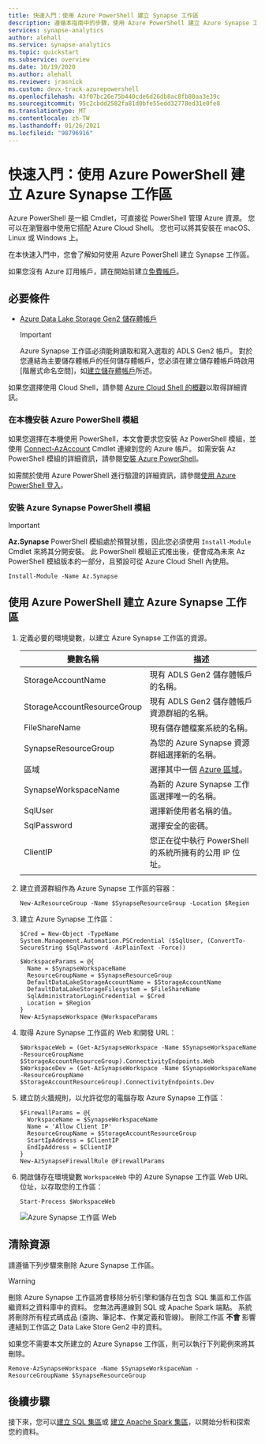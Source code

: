 ```yaml
---
title: 快速入門：使用 Azure PowerShell 建立 Synapse 工作區
description: 遵循本指南中的步驟，使用 Azure PowerShell 建立 Azure Synapse 工作區。
services: synapse-analytics
author: alehall
ms.service: synapse-analytics
ms.topic: quickstart
ms.subservice: overview
ms.date: 10/19/2020
ms.author: alehall
ms.reviewer: jrasnick
ms.custom: devx-track-azurepowershell
ms.openlocfilehash: 43f07bc26e75b440cde6d26db8ac8fb80aa3e39c
ms.sourcegitcommit: 95c2cbdd2582fa81d0bfe55edd32778ed31e0fe8
ms.translationtype: MT
ms.contentlocale: zh-TW
ms.lasthandoff: 01/26/2021
ms.locfileid: "98796916"
---
```

# <a name="quickstart-create-an-azure-synapse-workspace-with-azure-powershell"></a>快速入門：使用 Azure PowerShell 建立 Azure Synapse 工作區

Azure PowerShell 是一組 Cmdlet，可直接從 PowerShell 管理 Azure 資源。 您可以在瀏覽器中使用它搭配 Azure Cloud Shell。 您也可以將其安裝在 macOS、Linux 或 Windows 上。

在本快速入門中，您會了解如何使用 Azure PowerShell 建立 Synapse 工作區。

如果您沒有 Azure 訂用帳戶，請在開始前建立[免費帳戶](https://azure.microsoft.com/free/)。

## <a name="prerequisites"></a>必要條件

- [Azure Data Lake Storage Gen2 儲存體帳戶](../storage/common/storage-account-create.md?toc=/azure/synapse-analytics/toc.json&bc=/azure/synapse-analytics/breadcrumb/toc.json)

    > [!IMPORTANT]
    > Azure Synapse 工作區必須能夠讀取和寫入選取的 ADLS Gen2 帳戶。 對於您連結為主要儲存體帳戶的任何儲存體帳戶，您必須在建立儲存體帳戶時啟用 [階層式命名空間]，如[建立儲存體帳戶](../storage/common/storage-account-create.md?tabs=azure-powershell#create-a-storage-account)所述。

如果您選擇使用 Cloud Shell，請參閱 [Azure Cloud Shell 的概觀](../cloud-shell/overview.md)以取得詳細資訊。

### <a name="install-the-azure-powershell-module-locally"></a>在本機安裝 Azure PowerShell 模組

如果您選擇在本機使用 PowerShell，本文會要求您安裝 Az PowerShell 模組，並使用 [Connect-AzAccount](/powershell/module/az.accounts/connect-azaccount) Cmdlet 連線到您的 Azure 帳戶。 如需安裝 Az PowerShell 模組的詳細資訊，請參閱[安裝 Azure PowerShell](/powershell/azure/install-az-ps)。

如需關於使用 Azure PowerShell 進行驗證的詳細資訊，請參閱[使用 Azure PowerShell 登入](/powershell/azure/authenticate-azureps)。

### <a name="install-the-azure-synapse-powershell-module"></a>安裝 Azure Synapse PowerShell 模組

> [!IMPORTANT]
> **Az.Synapse** PowerShell 模組處於預覽狀態，因此您必須使用 `Install-Module` Cmdlet 來將其分開安裝。 此 PowerShell 模組正式推出後，便會成為未來 Az PowerShell 模組版本的一部分，且預設可從 Azure Cloud Shell 內使用。

```azurepowershell-interactive
Install-Module -Name Az.Synapse
```

## <a name="create-an-azure-synapse-workspace-using-azure-powershell"></a>使用 Azure PowerShell 建立 Azure Synapse 工作區

1. 定義必要的環境變數，以建立 Azure Synapse 工作區的資源。

   |        變數名稱        |                                                 描述                                                 |
   | --------------------------- | ----------------------------------------------------------------------------------------------------------- |
   | StorageAccountName          | 現有 ADLS Gen2 儲存體帳戶的名稱。                                                           |
   | StorageAccountResourceGroup | 現有 ADLS Gen2 儲存體帳戶資源群組的名稱。                                             |
   | FileShareName               | 現有儲存體檔案系統的名稱。                                                                  |
   | SynapseResourceGroup        | 為您的 Azure Synapse 資源群組選擇新的名稱。                                                    |
   | 區域                      | 選擇其中一個 [Azure 區域](https://azure.microsoft.com/global-infrastructure/geographies/#overview)。 |
   | SynapseWorkspaceName        | 為新的 Azure Synapse 工作區選擇唯一的名稱。                                                  |
   | SqlUser                     | 選擇新使用者名稱的值。                                                                          |
   | SqlPassword                 | 選擇安全的密碼。                                                                                   |
   | ClientIP                    | 您正在從中執行 PowerShell 的系統所擁有的公用 IP 位址。                                             |
   |                             |                                                                                                             |

1. 建立資源群組作為 Azure Synapse 工作區的容器：

   ```azurepowershell-interactive
   New-AzResourceGroup -Name $SynapseResourceGroup -Location $Region
   ```

1. 建立 Azure Synapse 工作區：

   ```azurepowershell-interactive
   $Cred = New-Object -TypeName System.Management.Automation.PSCredential ($SqlUser, (ConvertTo-SecureString $SqlPassword -AsPlainText -Force))

   $WorkspaceParams = @{
     Name = $SynapseWorkspaceName
     ResourceGroupName = $SynapseResourceGroup
     DefaultDataLakeStorageAccountName = $StorageAccountName
     DefaultDataLakeStorageFilesystem = $FileShareName
     SqlAdministratorLoginCredential = $Cred
     Location = $Region
   }
   New-AzSynapseWorkspace @WorkspaceParams
   ```

1. 取得 Azure Synapse 工作區的 Web 和開發 URL：

   ```azurepowershell-interactive
   $WorkspaceWeb = (Get-AzSynapseWorkspace -Name $SynapseWorkspaceName -ResourceGroupName $StorageAccountResourceGroup).ConnectivityEndpoints.Web
   $WorkspaceDev = (Get-AzSynapseWorkspace -Name $SynapseWorkspaceName -ResourceGroupName $StorageAccountResourceGroup).ConnectivityEndpoints.Dev
   ```

1. 建立防火牆規則，以允許從您的電腦存取 Azure Synapse 工作區：

   ```azurepowershell-interactive
   $FirewallParams = @{
     WorkspaceName = $SynapseWorkspaceName
     Name = 'Allow Client IP'
     ResourceGroupName = $StorageAccountResourceGroup
     StartIpAddress = $ClientIP
     EndIpAddress = $ClientIP
   }
   New-AzSynapseFirewallRule @FirewallParams
   ```

1. 開啟儲存在環境變數 `WorkspaceWeb` 中的 Azure Synapse 工作區 Web URL 位址，以存取您的工作區：

   ```azurepowershell-interactive
   Start-Process $WorkspaceWeb
   ```

   ![Azure Synapse 工作區 Web](media/quickstart-create-synapse-workspace-powershell/create-workspace-powershell-1.png)

## <a name="clean-up-resources"></a>清除資源

請遵循下列步驟來刪除 Azure Synapse 工作區。

> [!WARNING]
> 刪除 Azure Synapse 工作區將會移除分析引擎和儲存在包含 SQL 集區和工作區繼資料之資料庫中的資料。 您無法再連線到 SQL 或 Apache Spark 端點。 系統將刪除所有程式碼成品 (查詢、筆記本、作業定義和管線)。 刪除工作區 **不會** 影響連結到工作區之 Data Lake Store Gen2 中的資料。

如果您不需要本文所建立的 Azure Synapse 工作區，則可以執行下列範例來將其刪除。

```azurepowershell-interactive
Remove-AzSynapseWorkspace -Name $SynapseWorkspaceNam -ResourceGroupName $SynapseResourceGroup
```

## <a name="next-steps"></a>後續步驟

接下來，您可以[建立 SQL 集區](quickstart-create-sql-pool-studio.md)或 [建立 Apache Spark 集區](quickstart-create-apache-spark-pool-studio.md)，以開始分析和探索您的資料。